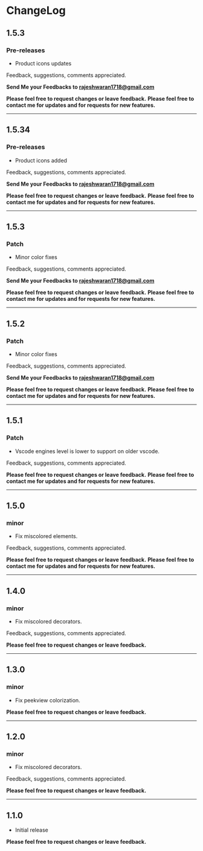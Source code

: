 # ChangeLog

## 1.5.3

### Pre-releases

- Product icons updates

Feedback, suggestions, comments appreciated.

**Send Me your Feedbacks to rajeshwaran1718@gmail.com**

**Please feel free to request changes or leave feedback.**
**Please feel free to contact me for updates and for requests for new features.**

---


## 1.5.34

### Pre-releases

- Product icons added

Feedback, suggestions, comments appreciated.

**Send Me your Feedbacks to rajeshwaran1718@gmail.com**

**Please feel free to request changes or leave feedback.**
**Please feel free to contact me for updates and for requests for new features.**

---

## 1.5.3

### Patch

- Minor color fixes

Feedback, suggestions, comments appreciated.

**Send Me your Feedbacks to rajeshwaran1718@gmail.com**

**Please feel free to request changes or leave feedback.**
**Please feel free to contact me for updates and for requests for new features.**

---

## 1.5.2

### Patch

- Minor color fixes

Feedback, suggestions, comments appreciated.

**Send Me your Feedbacks to rajeshwaran1718@gmail.com**

**Please feel free to request changes or leave feedback.**
**Please feel free to contact me for updates and for requests for new features.**

---

## 1.5.1

### Patch

- Vscode engines level is lower to support on older vscode.

Feedback, suggestions, comments appreciated.

**Please feel free to request changes or leave feedback.**
**Please feel free to contact me for updates and for requests for new features.**

---

## 1.5.0

### minor

- Fix miscolored elements.

Feedback, suggestions, comments appreciated.

**Please feel free to request changes or leave feedback.**
**Please feel free to contact me for updates and for requests for new features.**

---

## 1.4.0

### minor

- Fix miscolored decorators.

Feedback, suggestions, comments appreciated.

**Please feel free to request changes or leave feedback.**

---

## 1.3.0

### minor

- Fix peekview colorization.

**Please feel free to request changes or leave feedback.**

---

## 1.2.0

### minor

- Fix miscolored decorators.

Feedback, suggestions, comments appreciated.

**Please feel free to request changes or leave feedback.**

---
## 1.1.0

- Initial release

**Please feel free to request changes or leave feedback.**
